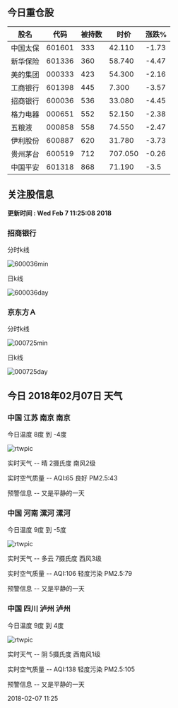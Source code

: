 
## 今日重仓股 

|股名|代码|被持数|时价|涨跌%|
|---|---|---|---|---|
|中国太保|601601|333|42.110|-1.73|
|新华保险|601336|360|58.740|-4.47|
|美的集团|000333|423|54.300|-2.16|
|工商银行|601398|445|7.300|-3.57|
|招商银行|600036|536|33.080|-4.45|
|格力电器|000651|552|52.150|-2.38|
|五粮液|000858|558|74.550|-2.47|
|伊利股份|600887|620|31.780|-3.73|
|贵州茅台|600519|712|707.050|-0.26|
|中国平安|601318|868|71.190|-3.5|

## 关注股信息
**更新时间 : Wed Feb  7 11:25:08 2018**
### 招商银行 
分时k线

![600036min](http://image.sinajs.cn/newchart/min/n/sh600036.gif)

日k线

![600036day](http://image.sinajs.cn/newchart/daily/n/sh600036.gif)

### 京东方Ａ 
分时k线

![000725min](http://image.sinajs.cn/newchart/min/n/sz000725.gif)

日k线

![000725day](http://image.sinajs.cn/newchart/daily/n/sz000725.gif)
## 今日 2018年02月07日 天气
### 中国 江苏 南京 南京

今日温度 8度 到 -4度

![rtwpic](http://app1.showapi.com/weather/icon/day/00.png)

实时天气 -- 晴 2摄氏度 南风2级

实时空气质量 -- AQI:65 良好 PM2.5:43

预警信息 -- 又是平静的一天
    
### 中国 河南 漯河 漯河

今日温度 9度 到 -5度

![rtwpic](http://app1.showapi.com/weather/icon/day/01.png)

实时天气 -- 多云 7摄氏度 西风3级

实时空气质量 -- AQI:106 轻度污染 PM2.5:79

预警信息 -- 又是平静的一天
    
### 中国 四川 泸州 泸州

今日温度 9度 到 4度

![rtwpic](http://app1.showapi.com/weather/icon/day/02.png)

实时天气 -- 阴 5摄氏度 西南风1级

实时空气质量 -- AQI:138 轻度污染 PM2.5:105

预警信息 -- 又是平静的一天
    
2018-02-07 11:25